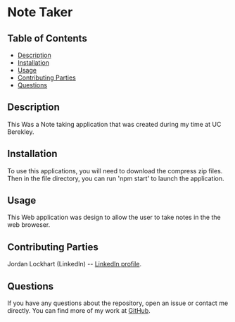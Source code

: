 # Note Taker

## Table of Contents
* [Description](#description)
* [Installation](#installation)
* [Usage](#usage)
* [Contributing Parties](#contributing-parties)
* [Questions](#questions)

## Description
This Was a Note taking application that was created during my time at UC Berekley.

## Installation
To use this applications, you will need to download the compress zip files. Then in the file directory, you can run 'npm start' to launch the application.

## Usage
This Web application was design to allow the user to take notes in the the web broweser.

## Contributing Parties
Jordan Lockhart (LinkedIn) -- [LinkedIn profile](https://www.linkedin.com/in/jordan-lockhart-6b14a7249/).

## Questions
If you have any questions about the repository, open an issue or contact me directly. You can find more of my work at [GitHub](https://github.com/jlockha21).
